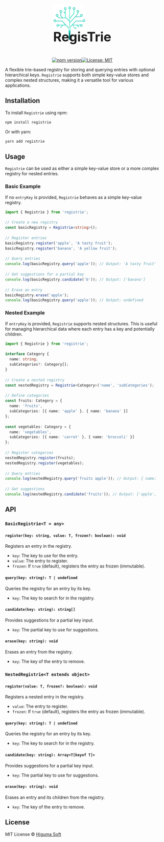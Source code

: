 <div align="center">

<div style="position: relative; text-align: center; display: inline-block; padding-top:60px">
  <img src="./assets/logo.png" alt="Registrie Logo" style="position: absolute; width: 105px; left: 60; top: 80%; transform: translateY(-100%); z-index:-1" />
  <h1 style="display: inline-block;  font-size: 3em">RegisTrie</h1>
</div>

[![npm version](https://img.shields.io/npm/v/registrie.svg)](https://www.npmjs.com/package/registrie)[![License: MIT](https://img.shields.io/badge/License-MIT-yellow.svg)](https://opensource.org/licenses/MIT)

</div>

A flexible trie-based registry for storing and querying entries with optional hierarchical keys. `Registrie` supports both simple key-value stores and complex nested structures, making it a versatile tool for various applications.

## Installation

To install `Registrie` using npm:

```bash
npm install registrie
```

Or with yarn:

```bash
yarn add registrie
```

## Usage

`Registrie` can be used as either a simple key-value store or a more complex registry for nested entries.

### Basic Example

If no `entryKey` is provided, `Registrie` behaves as a simple key-value registry.

```typescript
import { Registrie } from 'registrie';

// Create a new registry
const basicRegistry = Registrie<string>();

// Register entries
basicRegistry.register('apple', 'A tasty fruit');
basicRegistry.register('banana', 'A yellow fruit');

// Query entries
console.log(basicRegistry.query('apple')); // Output: 'A tasty fruit'

// Get suggestions for a partial key
console.log(basicRegistry.candidate('b')); // Output: ['banana']

// Erase an entry
basicRegistry.erase('apple');
console.log(basicRegistry.query('apple')); // Output: undefined
```

### Nested Example

If `entryKey` is provided, `Registrie` supports nested structures. This is useful for managing hierarchical data where each entry has a key and potentially children.

```typescript
import { Registrie } from 'registrie';

interface Category {
  name: string;
  subCategories?: Category[];
}

// Create a nested registry
const nestedRegistry = Registrie<Category>('name', 'subCategories');

// Define categories
const fruits: Category = {
  name: 'fruits',
  subCategories: [{ name: 'apple' }, { name: 'banana' }]
};

const vegetables: Category = {
  name: 'vegetables',
  subCategories: [{ name: 'carrot' }, { name: 'broccoli' }]
};

// Register categories
nestedRegistry.register(fruits);
nestedRegistry.register(vegetables);

// Query entries
console.log(nestedRegistry.query('fruits apple')); // Output: { name: 'apple' }

// Get suggestions
console.log(nestedRegistry.candidate('fruits')); // Output: ['apple', 'banana']
```

## API

### `BasicRegistrie<T = any>`

#### `register(key: string, value: T, frozen?: boolean): void`

Registers an entry in the registry.

- `key`: The key to use for the entry.
- `value`: The entry to register.
- `frozen`: If `true` (default), registers the entry as frozen (immutable).

#### `query(key: string): T | undefined`

Queries the registry for an entry by its key.

- `key`: The key to search for in the registry.

#### `candidate(key: string): string[]`

Provides suggestions for a partial key input.

- `key`: The partial key to use for suggestions.

#### `erase(key: string): void`

Erases an entry from the registry.

- `key`: The key of the entry to remove.

### `NestedRegistrie<T extends object>`

#### `register(value: T, frozen?: boolean): void`

Registers a nested entry in the registry.

- `value`: The entry to register.
- `frozen`: If `true` (default), registers the entry as frozen (immutable).

#### `query(key: string): T | undefined`

Queries the registry for an entry by its key.

- `key`: The key to search for in the registry.

#### `candidate(key: string): Array<T[keyof T]>`

Provides suggestions for a partial key input.

- `key`: The partial key to use for suggestions.

#### `erase(key: string): void`

Erases an entry and its children from the registry.

- `key`: The key of the entry to remove.

## License

MIT License © [Higuma Soft](https://github.com/HigumaSoft)
